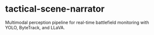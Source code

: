 # tactical-scene-narrator
Multimodal perception pipeline for real-time battlefield monitoring with YOLO, ByteTrack, and LLaVA.
